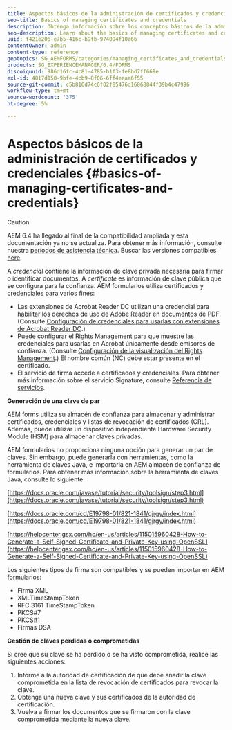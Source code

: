 ```yaml
---
title: Aspectos básicos de la administración de certificados y credenciales
seo-title: Basics of managing certificates and credentials
description: Obtenga información sobre los conceptos básicos de la administración de certificados y credenciales.
seo-description: Learn about the basics of managing certificates and credentials.
uuid: f421e206-e7b5-416c-b9fb-974094f10a66
contentOwner: admin
content-type: reference
geptopics: SG_AEMFORMS/categories/managing_certificates_and_credentials
products: SG_EXPERIENCEMANAGER/6.4/FORMS
discoiquuid: 986d16fc-4c81-4785-b1f3-fe8bd7ff669e
exl-id: 4817d150-9bfe-4cb9-8f06-6ff4eaaa6f55
source-git-commit: c5b816d74c6f02f85476d16868844f39b4c47996
workflow-type: tm+mt
source-wordcount: '375'
ht-degree: 5%

---
```


# Aspectos básicos de la administración de certificados y credenciales {#basics-of-managing-certificates-and-credentials}

>[!CAUTION]
>
>AEM 6.4 ha llegado al final de la compatibilidad ampliada y esta documentación ya no se actualiza. Para obtener más información, consulte nuestra [períodos de asistencia técnica](https://helpx.adobe.com/es/support/programs/eol-matrix.html). Buscar las versiones compatibles [here](https://experienceleague.adobe.com/docs/).

A *credencial* contiene la información de clave privada necesaria para firmar o identificar documentos. A *certificate* es información de clave pública que se configura para la confianza. AEM formularios utiliza certificados y credenciales para varios fines:

* Las extensiones de Acrobat Reader DC utilizan una credencial para habilitar los derechos de uso de Adobe Reader en documentos de PDF. (Consulte [Configuración de credenciales para usarlas con extensiones de Acrobat Reader DC](/help/forms/using/admin-help/configuring-credentials-acrobat-reader-dc.md#configuring-credentials-for-use-with-acrobat-reader-dc-extensions).)
* Puede configurar el Rights Management para que muestre las credenciales para usarlas en Acrobat únicamente desde emisores de confianza. (Consulte [Configuración de la visualización del Rights Management](/help/forms/using/admin-help/configuring-client-server-options.md#configure-document-security-display-settings).) El nombre común (NC) debe estar presente en el certificado.
* El servicio de firma accede a certificados y credenciales. Para obtener más información sobre el servicio Signature, consulte [Referencia de servicios](https://www.adobe.com/go/learn_aemforms_services_63).

**Generación de una clave de par**

AEM forms utiliza su almacén de confianza para almacenar y administrar certificados, credenciales y listas de revocación de certificados (CRL). Además, puede utilizar un dispositivo independiente Hardware Security Module (HSM) para almacenar claves privadas.

AEM formularios no proporciona ninguna opción para generar un par de claves. Sin embargo, puede generarla con herramientas, como la herramienta de claves Java, e importarla en AEM almacén de confianza de formularios. Para obtener más información sobre la herramienta de claves Java, consulte lo siguiente:

[https://docs.oracle.com/javase/tutorial/security/toolsign/step3.html](https://docs.oracle.com/javase/tutorial/security/toolsign/step3.html)

[https://docs.oracle.com/cd/E19798-01/821-1841/gjrgy/index.html](https://docs.oracle.com/cd/E19798-01/821-1841/gjrgy/index.html)

[https://helpcenter.gsx.com/hc/en-us/articles/115015960428-How-to-Generate-a-Self-Signed-Certificate-and-Private-Key-using-OpenSSL](https://helpcenter.gsx.com/hc/en-us/articles/115015960428-How-to-Generate-a-Self-Signed-Certificate-and-Private-Key-using-OpenSSL)

Los siguientes tipos de firma son compatibles y se pueden importar en AEM formularios:

* Firma XML
* XMLTimeStampToken
* RFC 3161 TimeStampToken
* PKCS#7
* PKCS#1
* Firmas DSA

**Gestión de claves perdidas o comprometidas**

Si cree que su clave se ha perdido o se ha visto comprometida, realice las siguientes acciones:

1. Informe a la autoridad de certificación de que debe añadir la clave comprometida en la lista de revocación de certificados para revocar la clave.
1. Obtenga una nueva clave y sus certificados de la autoridad de certificación.
1. Vuelva a firmar los documentos que se firmaron con la clave comprometida mediante la nueva clave.
